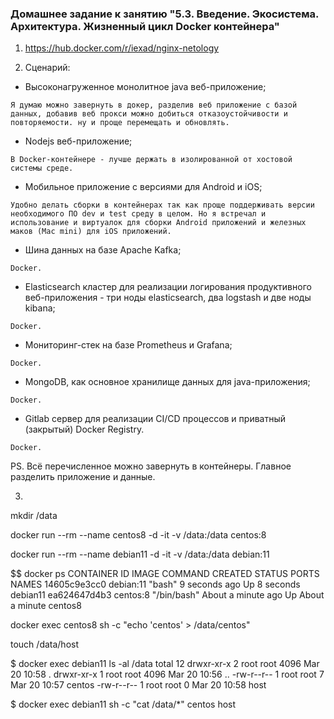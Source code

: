 ### Домашнее задание к занятию "5.3. Введение. Экосистема. Архитектура. Жизненный цикл Docker контейнера"

1. https://hub.docker.com/r/iexad/nginx-netology


2. Сценарий:

  -  Высоконагруженное монолитное java веб-приложение;

    Я думаю можно завернуть в докер, разделив веб приложение с базой данных, добавив веб прокси можно добиться отказоустойчивости и повторяемости. ну и проще перемещать и обновлять.

  -  Nodejs веб-приложение;

    В Docker-контейнере - лучше держать в изолированной от хостовой системы среде.

  -  Мобильное приложение c версиями для Android и iOS;

    Удобно делать сборки в контейнерах так как проще поддерживать версии необходимого ПО dev и test среду в целом. Но я встречал и использование и виртуалок для сборки Android приложений и железных маков (Mac mini) для iOS приложений. 

  -  Шина данных на базе Apache Kafka;

	Docker.

  -  Elasticsearch кластер для реализации логирования продуктивного веб-приложения - три ноды elasticsearch, два logstash и две ноды kibana;

    Docker. 

  -  Мониторинг-стек на базе Prometheus и Grafana;

    Docker.

  -  MongoDB, как основное хранилище данных для java-приложения;

	Docker.

  -  Gitlab сервер для реализации CI/CD процессов и приватный (закрытый) Docker Registry.

    Docker.

PS. Вcё перечисленное можно завернуть в контейнеры. Главное разделить приложение и данные.

 
3. ```
mkdir /data

docker run --rm --name centos8 -d -it -v /data:/data centos:8

docker run --rm --name debian11 -d -it -v /data:/data debian:11

$$ docker ps
CONTAINER ID   IMAGE       COMMAND       CREATED              STATUS              PORTS     NAMES
14605c9e3cc0   debian:11   "bash"        9 seconds ago        Up 8 seconds                  debian11
ea624647d4b3   centos:8    "/bin/bash"   About a minute ago   Up About a minute             centos8

docker exec centos8 sh -c "echo 'centos' > /data/centos"

touch /data/host

$ docker exec debian11 ls -al /data
total 12
drwxr-xr-x 2 root root 4096 Mar 20 10:58 .
drwxr-xr-x 1 root root 4096 Mar 20 10:56 ..
-rw-r--r-- 1 root root    7 Mar 20 10:57 centos
-rw-r--r-- 1 root root    0 Mar 20 10:58 host


$ docker exec debian11 sh -c "cat /data/*"
centos
host
```


